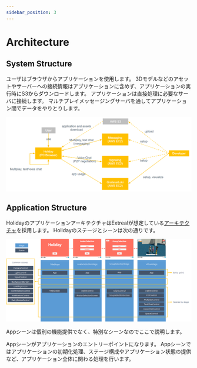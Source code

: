 ```yaml
---
sidebar_position: 3
---
```


# Architecture

## System Structure

ユーザはブラウザからアプリケーションを使用します。
3Dモデルなどのアセットやサーバーへの接続情報はアプリケーションに含めず、アプリケーションの実行時にS3からダウンロードします。
アプリケーションは直接処理に必要なサーバに接続します。
マルチプレイメッセージングサーバを通してアプリケーション間でデータをやりとりします。

![system structure](../img/holiday-sys-structure.png)

## Application Structure

HolidayのアプリケーションアーキテクチャはExtrealが想定している[アーキテクチャ](../intro.md#application)を採用します。
Holidayのステージとシーンは次の通りです。

![application structure](../img/holiday-app-structure.png)

Appシーンは個別の機能提供でなく、特別なシーンなのでここで説明します。

Appシーンがアプリケーションのエントリーポイントになります。
Appシーンではアプリケーションの初期化処理、ステージ構成やアプリケーション状態の提供など、アプリケーション全体に関わる処理を行います。
